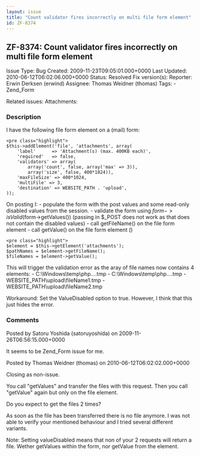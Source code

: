 ```yaml
---
layout: issue
title: "Count validator fires incorrectly on multi file form element"
id: ZF-8374
---
```


ZF-8374: Count validator fires incorrectly on multi file form element
---------------------------------------------------------------------

 Issue Type: Bug Created: 2009-11-23T09:05:01.000+0000 Last Updated: 2010-06-12T06:02:06.000+0000 Status: Resolved Fix version(s): 
 Reporter:  Erwin Derksen (erwind)  Assignee:  Thomas Weidner (thomas)  Tags: - Zend\_Form
 
 Related issues: 
 Attachments: 
### Description

I have the following file form element on a (mail) form:

 
    <pre class="highlight">
    $this->addElement('file', 'attachments', array(
        'label'      => 'Attachment(s) (max. 400KB each)',
        'required'   => false,
        'validators' => array(
            array('count', false, array('max' => 3)),
            array('size', false, 400*1024)),
        'maxFileSize' => 400*1024,
        'multiFile' => 3,
        'destination' => WEBSITE_PATH . 'upload',
    ));


On posting I: - populate the form with the post values and some read-only disabled values from the session. - validate the form using $form->isValid($form->getValues()) (passing in $\_POST does not work as that does not contain the disabled values) - call getFileName() on the file form element - call getValue() on the file form element ()

 
    <pre class="highlight">
    $element = $this->getElement('attachments');
    $pathNames = $element->getFileName();
    $fileNames = $element->getValue();


This will trigger the validation error as the aray of file names now contains 4 elements: - C:\\Windows\\temp\\php....tmp - C:\\Windows\\temp\\php....tmp - WEBSITE\_PATH\\upload\\fileName1.tmp - WEBSITE\_PATH\\upload\\fileName2.tmp

Workaround: Set the ValueDisabled option to true. However, I think that this just hides the error.

 

 

### Comments

Posted by Satoru Yoshida (satoruyoshida) on 2009-11-26T06:56:15.000+0000

It seems to be Zend\_Form issue for me.

 

 

Posted by Thomas Weidner (thomas) on 2010-06-12T06:02:02.000+0000

Closing as non-issue.

You call "getValues" and transfer the files with this request. Then you call "getValue" again but only on the file element.

Do you expect to get the files 2 times?

As soon as the file has been transferred there is no file anymore. I was not able to verify your mentioned behaviour and I tried several different variants.

Note: Setting valueDisabled means that non of your 2 requests will return a file. Wether getValues within the form, nor getValue from the element.

 

 